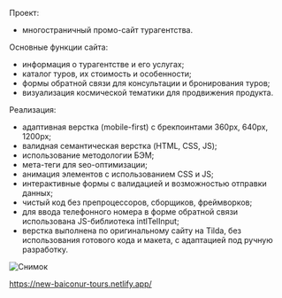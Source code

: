Проект:  
- многостраничный промо-сайт турагентства.  

Основные функции сайта: 
- информация о турагентстве и его услугах;
- каталог туров, их стоимость и особенности;
- формы обратной связи для консультации и бронирования туров;
- визуализация космической тематики для продвижения продукта.

Реализация:  
- адаптивная верстка (mobile-first) с брекпоинтами 360рх, 640рх, 1200рх;
- валидная семантическая верстка (HTML, CSS, JS);
- использование методологии БЭМ;  
- мета-теги для seo-оптимизации;
- анимация элементов с использованием CSS и JS;
- интерактивные формы с валидацией и возможностью отправки данных;
- чистый код без препроцессоров, сборщиков, фреймворков;
- для ввода телефонного номера в форме обратной связи использована JS-библиотека intlTelInput;
- верстка выполнена по оригинальному сайту на Tilda, без использования готового кода и макета, с адаптацией под ручную разработку.

![Снимок](https://github.com/user-attachments/assets/b99bd760-9a06-4831-b643-abca422ceacc)  

https://new-baiconur-tours.netlify.app/  

